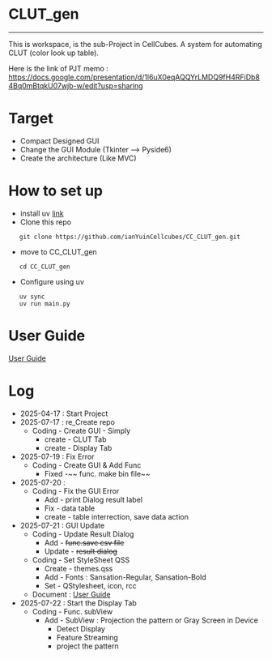 # CLUT_gen

---
This is workspace, is the sub-Project in CellCubes.
A system for automating CLUT (color look up table).

Here is the link of PJT memo : https://docs.google.com/presentation/d/1l6uX0eqAQQYrLMDQ9fH4RFiDb84Bq0mBtqkU07wjb-w/edit?usp=sharing

# Target
- Compact Designed GUI
- Change the GUI Module (Tkinter --> Pyside6)
- Create the architecture (Like MVC)

# How to set up
 - install uv [link](https://docs.astral.sh/uv/getting-started/installation/)
 - Clone this repo
 ```
    git clone https://github.com/ianYuinCellcubes/CC_CLUT_gen.git
 ```
 - move to CC_CLUT_gen
 ```
    cd CC_CLUT_gen
 ```
 - Configure using uv
 ```
    uv sync
    uv run main.py
 ```

 # User Guide
   [User Guide](https://docs.google.com/document/d/1oxsQ9YaeLJZiKPZF5-7SX2S9k1l9feujobXLEYIP3IQ/edit?usp=sharing)


# Log
- 2025-04-17 : Start Project
- 2025-07-17 : re_Create repo
	 -  Coding - Create GUI - Simply
		- create - CLUT Tab
		- create - Display Tab
- 2025-07-19 : Fix Error
	- Coding - Create GUI & Add Func
		- Fixed -~~ func. make bin file~~
- 2025-07-20 : 
	- Coding - Fix the GUI Error
		- Add - print Dialog result label
		- Fix - data table
		- create - table interrection, save data action
- 2025-07-21 : GUI Update
	- Coding - Update Result Dialog
		- Add - ~~func.save csv file~~
		- Update - ~~result dialog~~
	- Coding - Set StyleSheet QSS
		- Create - themes.qss
		- Add - Fonts : Sansation-Regular, Sansation-Bold
		- Set - QStylesheet, icon, rcc
	- Document : [User Guide](https://docs.google.com/document/d/1oxsQ9YaeLJZiKPZF5-7SX2S9k1l9feujobXLEYIP3IQ/edit?usp=sharing)
- 2025-07-22 : Start the Display Tab 
	- Coding - Func. subView 
		- Add - SubView : Projection the pattern or Gray Screen in Device
			- Detect Display
			- Feature Streaming
			- project the pattern